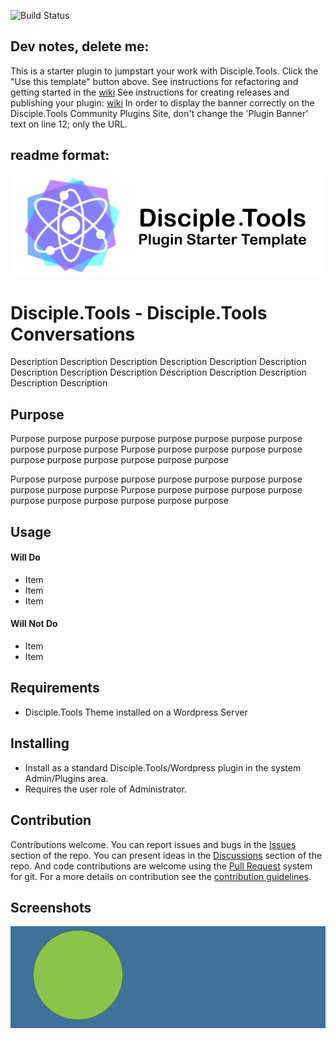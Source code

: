 ![Build Status](https://github.com/DiscipleTools/disciple-tools-conversations/actions/workflows/ci.yml/badge.svg?branch=master)
## Dev notes, delete me:
This is a starter plugin to jumpstart your work with Disciple.Tools.
Click the "Use this template" button above.
See instructions for refactoring and getting started in the [wiki](https://github.com/DiscipleTools/disciple-tools-conversations/wiki)
See instructions for creating releases and publishing your plugin: [wiki](https://github.com/DiscipleTools/disciple-tools-conversations/wiki)
In order to display the banner correctly on the Disciple.Tools Community Plugins Site, don't change the 'Plugin Banner' text on line 12; only the URL.

## readme format:

![Plugin Banner](https://raw.githubusercontent.com/DiscipleTools/disciple-tools-conversations/b30402d97895e3f911efcb47fb8f29ccd1eb92e5/documentation/banner.png)

# Disciple.Tools - Disciple.Tools Conversations

Description Description Description Description Description Description Description
Description Description Description Description Description Description Description

## Purpose

Purpose purpose purpose purpose purpose purpose purpose purpose purpose purpose purpose
Purpose purpose purpose purpose purpose purpose purpose purpose purpose purpose purpose

Purpose purpose purpose purpose purpose purpose purpose purpose purpose purpose purpose
Purpose purpose purpose purpose purpose purpose purpose purpose purpose purpose purpose

## Usage

#### Will Do

- Item
- Item
- Item

#### Will Not Do

- Item
- Item

## Requirements

- Disciple.Tools Theme installed on a Wordpress Server

## Installing

- Install as a standard Disciple.Tools/Wordpress plugin in the system Admin/Plugins area.
- Requires the user role of Administrator.

## Contribution

Contributions welcome. You can report issues and bugs in the
[Issues](https://github.com/DiscipleTools/disciple-tools-conversations/issues) section of the repo. You can present ideas
in the [Discussions](https://github.com/DiscipleTools/disciple-tools-conversations/discussions) section of the repo. And
code contributions are welcome using the [Pull Request](https://github.com/DiscipleTools/disciple-tools-conversations/pulls)
system for git. For a more details on contribution see the
[contribution guidelines](https://github.com/DiscipleTools/disciple-tools-conversations/blob/master/CONTRIBUTING.md).


## Screenshots

![screenshot](documentation/community/starter-banners/banner-blue-green.png)
